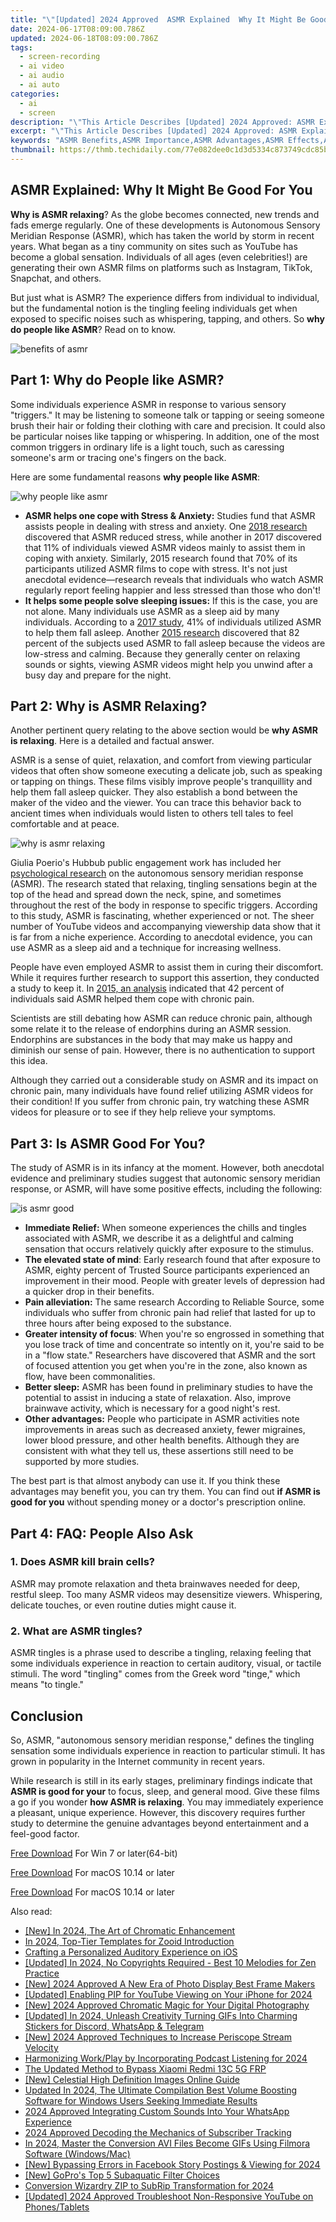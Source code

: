 ```yaml
---
title: "\"[Updated] 2024 Approved  ASMR Explained  Why It Might Be Good For You\""
date: 2024-06-17T08:09:00.786Z
updated: 2024-06-18T08:09:00.786Z
tags: 
  - screen-recording
  - ai video
  - ai audio
  - ai auto
categories: 
  - ai
  - screen
description: "\"This Article Describes [Updated] 2024 Approved: ASMR Explained: Why It Might Be Good For You\""
excerpt: "\"This Article Describes [Updated] 2024 Approved: ASMR Explained: Why It Might Be Good For You\""
keywords: "ASMR Benefits,ASMR Importance,ASMR Advantages,ASMR Effects,ASMR Purpose,ASMR Value,ASMR Goodness"
thumbnail: https://thmb.techidaily.com/77e082dee0c1d3d5334c873749cdc85b7f4282a5c68bf8d7b3fdd304d8146b2a.jpg
---
```


## ASMR Explained: Why It Might Be Good For You

**Why is ASMR relaxing**? As the globe becomes connected, new trends and fads emerge regularly. One of these developments is Autonomous Sensory Meridian Response (ASMR), which has taken the world by storm in recent years. What began as a tiny community on sites such as YouTube has become a global sensation. Individuals of all ages (even celebrities!) are generating their own ASMR films on platforms such as Instagram, TikTok, Snapchat, and others.

But just what is ASMR? The experience differs from individual to individual, but the fundamental notion is the tingling feeling individuals get when exposed to specific noises such as whispering, tapping, and others. So **why do people like ASMR**? Read on to know.

![benefits of asmr](https://images.wondershare.com/filmora/article-images/2022/11/benefit-of-asmr-1.png)

## Part 1: Why do People like ASMR?

Some individuals experience ASMR in response to various sensory "triggers." It may be listening to someone talk or tapping or seeing someone brush their hair or folding their clothing with care and precision. It could also be particular noises like tapping or whispering. In addition, one of the most common triggers in ordinary life is a light touch, such as caressing someone's arm or tracing one's fingers on the back.

Here are some fundamental reasons **why people like ASMR**:

![why people like asmr](https://images.wondershare.com/filmora/article-images/2022/11/benefit-of-asmr-2.png)

* **ASMR helps one cope with Stress & Anxiety:** Studies fund that ASMR assists people in dealing with stress and anxiety. One [2018 research](https://asmruniversity.com/2018/06/26/asmr-research-survey-affect-physiology/) discovered that ASMR reduced stress, while another in 2017 discovered that 11% of individuals viewed ASMR videos mainly to assist them in coping with anxiety. Similarly, 2015 research found that 70% of its participants utilized ASMR films to cope with stress. It's not just anecdotal evidence—research reveals that individuals who watch ASMR regularly report feeling happier and less stressed than those who don't!
* **It helps some people solve sleeping issues:** If this is the case, you are not alone. Many individuals use ASMR as a sleep aid by many individuals. According to a [2017 study](https://asmruniversity.com/2017/11/09/asmr-research-survey-personality-empathy-triggers/), 41% of individuals utilized ASMR to help them fall asleep. Another [2015 research](https://asmruniversity.com/2015/04/04/peerj-peer-reviewed-research-asmr/) discovered that 82 percent of the subjects used ASMR to fall asleep because the videos are low-stress and calming. Because they generally center on relaxing sounds or sights, viewing ASMR videos might help you unwind after a busy day and prepare for the night.

## Part 2: Why is ASMR Relaxing?

Another pertinent query relating to the above section would be **why ASMR is relaxing**. Here is a detailed and factual answer.

ASMR is a sense of quiet, relaxation, and comfort from viewing particular videos that often show someone executing a delicate job, such as speaking or tapping on things. These films visibly improve people's tranquillity and help them fall asleep quicker. They also establish a bond between the maker of the video and the viewer. You can trace this behavior back to ancient times when individuals would listen to others tell tales to feel comfortable and at peace.

![why is asmr relaxing](https://images.wondershare.com/filmora/article-images/2022/11/benefits-of-asmr-3.jpg)

Giulia Poerio's Hubbub public engagement work has included her [psychological research](https://library.oapen.org/bitstream/handle/20.500.12657/28427/Bookshelf%5FNBK453230.pdf?sequence=1#page=123) on the autonomous sensory meridian response (ASMR). The research stated that relaxing, tingling sensations begin at the top of the head and spread down the neck, spine, and sometimes throughout the rest of the body in response to specific triggers. According to this study, ASMR is fascinating, whether experienced or not. The sheer number of YouTube videos and accompanying viewership data show that it is far from a niche experience. According to anecdotal evidence, you can use ASMR as a sleep aid and a technique for increasing wellness.

People have even employed ASMR to assist them in curing their discomfort. While it requires further research to support this assertion, they conducted a study to keep it. In [2015, an analysis](https://asmruniversity.com/2015/04/04/peerj-peer-reviewed-research-asmr/) indicated that 42 percent of individuals said ASMR helped them cope with chronic pain.

Scientists are still debating how ASMR can reduce chronic pain, although some relate it to the release of endorphins during an ASMR session. Endorphins are substances in the body that may make us happy and diminish our sense of pain. However, there is no authentication to support this idea.

Although they carried out a considerable study on ASMR and its impact on chronic pain, many individuals have found relief utilizing ASMR videos for their condition! If you suffer from chronic pain, try watching these ASMR videos for pleasure or to see if they help relieve your symptoms.

## Part 3: Is ASMR Good For You?

The study of ASMR is in its infancy at the moment. However, both anecdotal evidence and preliminary studies suggest that autonomic sensory meridian response, or ASMR, will have some positive effects, including the following:

![is asmr good](https://images.wondershare.com/filmora/article-images/2022/11/benefits-of-asmr-4.jpg)

* **Immediate Relief:** When someone experiences the chills and tingles associated with ASMR, we describe it as a delightful and calming sensation that occurs relatively quickly after exposure to the stimulus.
* **The elevated state of mind**: Early research found that after exposure to ASMR, eighty percent of Trusted Source participants experienced an improvement in their mood. People with greater levels of depression had a quicker drop in their benefits.
* **Pain alleviation:** The same research According to Reliable Source, some individuals who suffer from chronic pain had relief that lasted for up to three hours after being exposed to the substance.
* **Greater intensity of focus**: When you're so engrossed in something that you lose track of time and concentrate so intently on it, you're said to be in a "flow state." Researchers have discovered that ASMR and the sort of focused attention you get when you're in the zone, also known as flow, have been commonalities.
* **Better sleep:** ASMR has been found in preliminary studies to have the potential to assist in inducing a state of relaxation. Also, improve brainwave activity, which is necessary for a good night's rest.
* **Other advantages:** People who participate in ASMR activities note improvements in areas such as decreased anxiety, fewer migraines, lower blood pressure, and other health benefits. Although they are consistent with what they tell us, these assertions still need to be supported by more studies.

The best part is that almost anybody can use it. If you think these advantages may benefit you, you can try them. You can find out **if ASMR is good for you** without spending money or a doctor's prescription online.

## Part 4: FAQ: People Also Ask

### 1\. Does ASMR kill brain cells?

ASMR may promote relaxation and theta brainwaves needed for deep, restful sleep. Too many ASMR videos may desensitize viewers. Whispering, delicate touches, or even routine duties might cause it.

### 2\. What are ASMR tingles?

ASMR tingles is a phrase used to describe a tingling, relaxing feeling that some individuals experience in reaction to certain auditory, visual, or tactile stimuli. The word "tingling" comes from the Greek word "tinge," which means "to tingle."

## Conclusion

So, ASMR, "autonomous sensory meridian response," defines the tingling sensation some individuals experience in reaction to particular stimuli. It has grown in popularity in the Internet community in recent years.

While research is still in its early stages, preliminary findings indicate that **ASMR is good for your** to focus, sleep, and general mood. Give these films a go if you wonder **how ASMR is relaxing**. You may immediately experience a pleasant, unique experience. However, this discovery requires further study to determine the genuine advantages beyond entertainment and a feel-good factor.

[Free Download](https://tools.techidaily.com/wondershare/filmora/download/) For Win 7 or later(64-bit)

[Free Download](https://tools.techidaily.com/wondershare/filmora/download/) For macOS 10.14 or later

[Free Download](https://tools.techidaily.com/wondershare/filmora/download/) For macOS 10.14 or later

<ins class="adsbygoogle"
     style="display:block"
     data-ad-format="autorelaxed"
     data-ad-client="ca-pub-7571918770474297"
     data-ad-slot="1223367746"></ins>

<ins class="adsbygoogle"
     style="display:block"
     data-ad-format="autorelaxed"
     data-ad-client="ca-pub-7571918770474297"
     data-ad-slot="1223367746"></ins>



<ins class="adsbygoogle"
     style="display:block"
     data-ad-client="ca-pub-7571918770474297"
     data-ad-slot="8358498916"
     data-ad-format="auto"
     data-full-width-responsive="true"></ins>


<span class="atpl-alsoreadstyle">Also read:</span>
<div><ul>
<li><a href="https://fox-access.techidaily.com/new-in-2024-the-art-of-chromatic-enhancement/"><u>[New] In 2024, The Art of Chromatic Enhancement</u></a></li>
<li><a href="https://fox-access.techidaily.com/in-2024-top-tier-templates-for-zooid-introduction/"><u>In 2024, Top-Tier Templates for Zooid Introduction</u></a></li>
<li><a href="https://fox-access.techidaily.com/crafting-a-personalized-auditory-experience-on-ios/"><u>Crafting a Personalized Auditory Experience on iOS</u></a></li>
<li><a href="https://fox-access.techidaily.com/updated-in-2024-no-copyrights-required-best-10-melodies-for-zen-practice/"><u>[Updated] In 2024, No Copyrights Required - Best 10 Melodies for Zen Practice</u></a></li>
<li><a href="https://fox-access.techidaily.com/new-2024-approved-a-new-era-of-photo-display-best-frame-makers/"><u>[New] 2024 Approved  A New Era of Photo Display  Best Frame Makers</u></a></li>
<li><a href="https://fox-access.techidaily.com/updated-enabling-pip-for-youtube-viewing-on-your-iphone-for-2024/"><u>[Updated] Enabling PIP for YouTube Viewing on Your iPhone for 2024</u></a></li>
<li><a href="https://fox-access.techidaily.com/new-2024-approved-chromatic-magic-for-your-digital-photography/"><u>[New] 2024 Approved  Chromatic Magic for Your Digital Photography</u></a></li>
<li><a href="https://fox-access.techidaily.com/updated-in-2024-unleash-creativity-turning-gifs-into-charming-stickers-for-discord-whatsapp-and-telegram/"><u>[Updated] In 2024, Unleash Creativity  Turning GIFs Into Charming Stickers for Discord, WhatsApp & Telegram</u></a></li>
<li><a href="https://fox-access.techidaily.com/new-2024-approved-techniques-to-increase-periscope-stream-velocity/"><u>[New] 2024 Approved  Techniques to Increase Periscope Stream Velocity</u></a></li>
<li><a href="https://fox-access.techidaily.com/harmonizing-workplay-by-incorporating-podcast-listening-for-2024/"><u>Harmonizing Work/Play by Incorporating Podcast Listening for 2024</u></a></li>
<li><a href="https://bypass-frp.techidaily.com/the-updated-method-to-bypass-xiaomi-redmi-13c-5g-frp-by-drfone-android/"><u>The Updated Method to Bypass Xiaomi Redmi 13C 5G FRP</u></a></li>
<li><a href="https://extra-resources.techidaily.com/new-celestial-high-definition-images-online-guide/"><u>[New] Celestial High Definition Images Online Guide</u></a></li>
<li><a href="https://audio-shaping.techidaily.com/updated-in-2024-the-ultimate-compilation-best-volume-boosting-software-for-windows-users-seeking-immediate-results/"><u>Updated In 2024, The Ultimate Compilation Best Volume Boosting Software for Windows Users Seeking Immediate Results</u></a></li>
<li><a href="https://extra-approaches.techidaily.com/2024-approved-integrating-custom-sounds-into-your-whatsapp-experience/"><u>2024 Approved  Integrating Custom Sounds Into Your WhatsApp Experience</u></a></li>
<li><a href="https://youtube-clips.techidaily.com/2024-approved-decoding-the-mechanics-of-subscriber-tracking/"><u>2024 Approved  Decoding the Mechanics of Subscriber Tracking</u></a></li>
<li><a href="https://extra-skills.techidaily.com/in-2024-master-the-conversion-avi-files-become-gifs-using-filmora-software-windowsmac/"><u>In 2024, Master the Conversion  AVI Files Become GIFs Using Filmora Software (Windows/Mac)</u></a></li>
<li><a href="https://facebook-videos.techidaily.com/new-bypassing-errors-in-facebook-story-postings-and-viewing-for-2024/"><u>[New] Bypassing Errors in Facebook Story Postings & Viewing for 2024</u></a></li>
<li><a href="https://some-knowledge.techidaily.com/new-gopros-top-5-subaquatic-filter-choices/"><u>[New] GoPro's Top 5 Subaquatic Filter Choices</u></a></li>
<li><a href="https://extra-hints.techidaily.com/conversion-wizardry-zip-to-subrip-transformation-for-2024/"><u>Conversion Wizardry  ZIP to SubRip Transformation for 2024</u></a></li>
<li><a href="https://facebook-video-files.techidaily.com/updated-2024-approved-troubleshoot-non-responsive-youtube-on-phonestablets/"><u>[Updated] 2024 Approved  Troubleshoot Non-Responsive YouTube on Phones/Tablets</u></a></li>
</ul></div>
